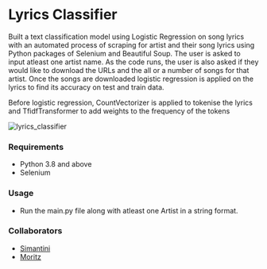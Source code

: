 # Lyrics Classifier

Built a text classification model using Logistic Regression on song lyrics with an automated process of scraping for artist and their song lyrics using Python packages of Selenium and Beautiful Soup. The user is asked to input atleast one artist name. As the code runs, the user is also asked if they would like to download the URLs and the all or a number of songs for that artist. Once the songs are downloaded logistic regression is applied on the lyrics to find its accuracy on test and train data. 

Before logistic regression, CountVectorizer is applied to tokenise the lyrics and TfidfTransformer to add weights to the frequency of the tokens

![lyrics_classifier](https://user-images.githubusercontent.com/79316344/222850633-34647959-275d-4684-a082-7203939c1a0e.gif)

### Requirements
- Python 3.8 and above
- Selenium

### Usage
- Run the main.py file along with atleast one Artist in a string format. 

### Collaborators
- [Simantini](https://github.com/shindesimantini6)
- [Moritz](https://github.com/moelemae)
